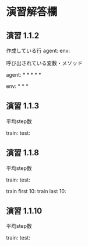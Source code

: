 # 演習解答欄

## 演習 1.1.2

作成している行
agent:
env:

呼び出されている変数・メソッド

agent:
*
*
*
*
*

env:
*
*
*

## 演習 1.1.3

平均step数

train:
test:

## 演習 1.1.8

平均step数

train:
test:

train first 10:
train last 10:

## 演習 1.1.10

平均step数

train:
test:
